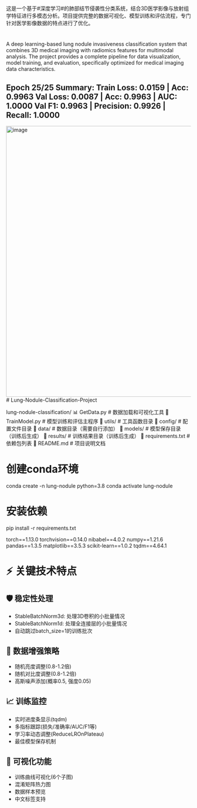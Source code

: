 #
这是一个基于#深度学习#的肺部结节侵袭性分类系统，结合3D医学影像与放射组学特征进行多模态分析。项目提供完整的数据可视化、模型训练和评估流程，专门针对医学影像数据的特点进行了优化。
#
A deep learning-based lung nodule invasiveness classification system that combines 3D medical imaging with radiomics features for multimodal analysis. The project provides a complete pipeline for data visualization, model training, and evaluation, specifically optimized for medical imaging data characteristics.


Epoch 25/25 Summary:
Train Loss: 0.0159 | Acc: 0.9963
Val Loss: 0.0087 | Acc: 0.9963 | AUC: 1.0000
Val F1: 0.9963 | Precision: 0.9926 | Recall: 1.0000
--------------------------------------------------

<img width="1131" height="738" alt="image" src="https://github.com/user-attachments/assets/766e3bb0-18d8-4cf2-b00c-af174abb744a" /># Lung-Nodule-Classification-Project

lung-nodule-classification/
📊 GetData.py              # 数据加载和可视化工具
🤖 TrainModel.py           # 模型训练和评估主程序
📁 utils/                  # 工具函数目录
📁 config/                 # 配置文件目录
📁 data/                   # 数据目录（需要自行添加）
📁 models/                 # 模型保存目录（训练后生成）
📁 results/                # 训练结果目录（训练后生成）
📄 requirements.txt        # 依赖包列表
📄 README.md              # 项目说明文档

# 创建conda环境
conda create -n lung-nodule python=3.8
conda activate lung-nodule

# 安装依赖
pip install -r requirements.txt

torch==1.13.0
torchvision==0.14.0
nibabel==4.0.2
numpy==1.21.6
pandas==1.3.5
matplotlib==3.5.3
scikit-learn==1.0.2
tqdm==4.64.1







# ⚡ 关键技术特点
## 🛡️ 稳定性处理
- StableBatchNorm3d: 处理3D卷积的小批量情况
- StableBatchNorm1d: 处理全连接层的小批量情况
- 自动跳过batch_size=1的训练批次

## 🔧 数据增强策略
- 随机亮度调整(0.8-1.2倍)
- 随机对比度调整(0.8-1.2倍)  
- 高斯噪声添加(概率0.5, 强度0.05)

## 📈 训练监控
- 实时进度条显示(tqdm)
- 多指标跟踪(损失/准确率/AUC/F1等)
- 学习率动态调整(ReduceLROnPlateau)
- 最佳模型保存机制

## 🎨 可视化功能
- 训练曲线可视化(6个子图)
- 混淆矩阵热力图
- 数据样本预览
- 中文标签支持
